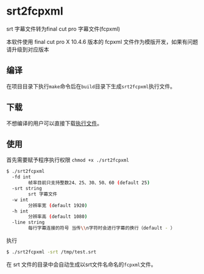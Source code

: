 # srt2fcpxml

srt 字幕文件转为final cut pro 字幕文件(fcpxml)

本软件使用 final cut pro X 10.4.6 版本的 fcpxml 文件作为模版开发，如果有问题请升级到对应版本


## 编译

在项目目录下执行`make`命令后在`build`目录下生成`srt2fcpxml`执行文件。

## 下载

不想编译的用户可以直接下载[执行文件](https://github.com/GanymedeNil/srt2fcpxml/releases)。

## 使用
首先需要赋予程序执行权限 `chmod +x ./srt2fcpxml`

```bash
$ ./srt2fcpxml
  -fd int
    	帧率目前只支持整数24、25、30、50、60 (default 25)
  -srt string
    	srt 字幕文件
  -w int
        分辨率宽 (default 1920)
  -h int 
        分辨率高 (default 1080)
  -line string
        每行字幕连接的符号 当传\\n字符时会进行字幕的换行（default - ）
```

执行

```bash
$ ./srt2fcpxml -srt /tmp/test.srt
```

在 srt 文件的目录中会自动生成以srt文件名命名的`fcpxml`文件。
